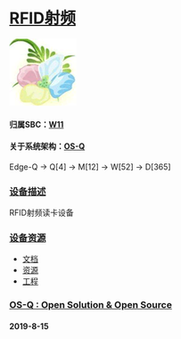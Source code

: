 ﻿# [RFID射频](https://github.com/OS-Q/D75)
[![sites](OS-Q/qitas.png)](http://www.OS-Q.com)
#### 归属SBC：[W11](https://github.com/OS-Q/W11)
#### 关于系统架构：[OS-Q](https://github.com/OS-Q/OS-Q)

Edge-Q -> Q[4] -> M[12] -> W[52] -> D[365]

### [设备描述](https://github.com/OS-Q/D75/wiki) 

RFID射频读卡设备

### [设备资源](https://github.com/OS-Q/D75) 

* [文档](docs/)
* [资源](src/)
* [工程](examples/)


### [OS-Q : Open Solution & Open Source](http://www.OS-Q.com/D75)
####  2019-8-15